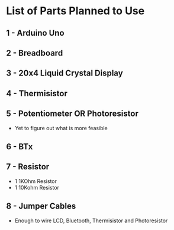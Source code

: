 # List of Parts Planned to Use

## 1 - Arduino Uno

## 2 - Breadboard

## 3 - 20x4 Liquid Crystal Display

## 4 - Thermisistor

## 5 - Potentiometer OR Photoresistor
- Yet to figure out what is more feasible

## 6 - BTx

## 7 - Resistor
- 1 1KOhm Resistor
- 1 10Kohm Resistor

## 8 - Jumper Cables
- Enough to wire LCD, Bluetooth, Thermisistor and Photoresistor

